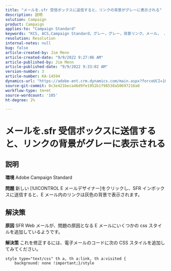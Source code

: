 ```yaml
---
title: "メールを.sfr 受信ボックスに送信すると、リンクの背景がグレーに表示される"
description: 説明
solution: Campaign
product: Campaign
applies-to: "Campaign Standard"
keywords: "KCS, ACS,Campaign Standard，グレー，グレー，背景リンク，メール， .sfr 受信ボックス，メールデザイナー"
resolution: Resolution
internal-notes: null
bug: false
article-created-by: Jim Menn
article-created-date: "9/9/2022 9:27:06 AM"
article-published-by: Jim Menn
article-published-date: "9/9/2022 9:33:02 AM"
version-number: 3
article-number: KA-14594
dynamics-url: "https://adobe-ent.crm.dynamics.com/main.aspx?forceUCI=1&pagetype=entityrecord&etn=knowledgearticle&id=ad383a90-2130-ed11-9db1-0022480866ad"
source-git-commit: 0c3e421beca46d9fe1952b1f98538a50697216a0
workflow-type: tm+mt
source-wordcount: '105'
ht-degree: 2%

---
```


# メールを.sfr 受信ボックスに送信すると、リンクの背景がグレーに表示される

## 説明


<b>環境</b>
Adobe Campaign Standard

<b>問題</b>
新しい [!UICONTROL E メールデザイナー]をクリックし、SFR インボックスに送信すると、E メール内のリンクは灰色の背景で表示されます。


## 解決策


<b>原因</b>
SFR Web メールが、問題の原因となる E メールにいくつかの css スタイルを追加しているようです。

<b>解決策</b>
これを修正するには、電子メールのコードに次の CSS スタイルを追加してみてください。


```
style type="text/css" th a, th a:link, th a:visited {
    background: none !important;}/style
```

